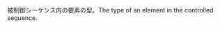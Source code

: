 <span data-ttu-id="6c8c0-101">被制御シーケンス内の要素の型。</span><span class="sxs-lookup"><span data-stu-id="6c8c0-101">The type of an element in the controlled sequence.</span></span>